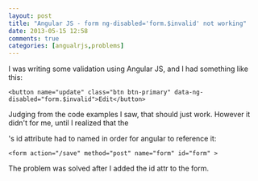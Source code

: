 ```yaml
---
layout: post
title: "Angular JS - form ng-disabled='form.$invalid' not working"
date: 2013-05-15 12:58
comments: true
categories: [angualrjs,problems]
---
```

I was writing some validation using Angular JS, and I had something like this:
```
<button name="update" class="btn btn-primary" data-ng-disabled="form.$invalid">Edit</button>
```

Judging from the code examples I saw, that should just work. However it didn't for me, until I realized that the <form>'s id attribute had to named in order for angular to reference it:

```
<form action="/save" method="post" name="form" id="form" >
```

The problem was solved after I added the id attr to the form.


